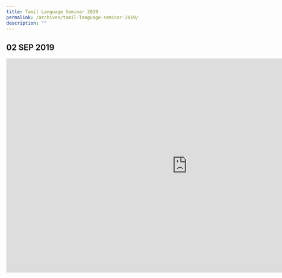 ```yaml
---
title: Tamil Language Seminar 2019
permalink: /archives/tamil-language-seminar-2019/
description: ""
---
```

## 02 SEP 2019

<iframe allowfullscreen="true" height="569" width="960" frameborder="0" src="https://docs.google.com/presentation/d/e/2PACX-1vSH2h1k8-DoJLupjfPDH4EqKUsymZG2eFEKhrc7SLn8NpzLan8iQNjHh_M-zMzaTR6vff1VEdRl1ODg/embed?start=false&amp;loop=false&amp;delayms=3000"></iframe>